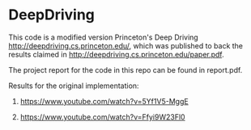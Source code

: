 # DeepDriving
This code is a modified version Princeton's Deep Driving http://deepdriving.cs.princeton.edu/, which was published to back the 
results claimed in http://deepdriving.cs.princeton.edu/paper.pdf.

The project report for the code in this repo can be found in report.pdf.

Results for the original implementation:

1. https://www.youtube.com/watch?v=5Yf1V5-MggE

2. https://www.youtube.com/watch?v=Ffyi9W23Fl0
